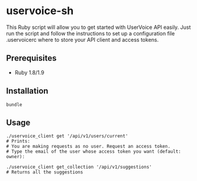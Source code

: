 uservoice-sh
============

This Ruby script will allow you to get started with UserVoice API easily. Just run the script and follow the instructions to set up a configuration file .uservoicerc where to store your API client and access tokens.

Prerequisites
-------------

* Ruby 1.8/1.9

Installation
-----

```
bundle
```

Usage
-----
```
./uservoice_client get '/api/v1/users/current'
# Prints:
# You are making requests as no user. Request an access token.
# Type the email of the user whose access token you want (default: owner):

./uservoice_client get_collection '/api/v1/suggestions'
# Returns all the suggestions
```

